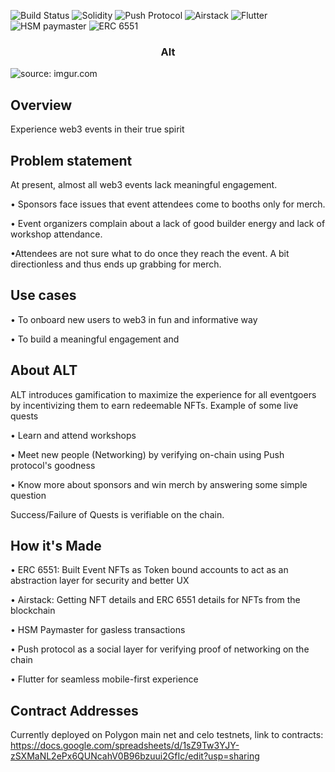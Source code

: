 

![Build Status](https://img.shields.io/badge/build-passing-green?style=for-the-badge&logo=build)
![Solidity](https://img.shields.io/badge/solidity-yellow?style=for-the-badge&logo=solidity)
![Push Protocol](https://img.shields.io/badge/push-yellowgreen?style=for-the-badge&logo=PushProtocol)
![Airstack](https://img.shields.io/badge/airstack-blue?style=for-the-badge&logo=airstack)
![Flutter](https://img.shields.io/badge/Flutter-important?style=for-the-badge&logo=flutter)
![HSM paymaster](https://img.shields.io/badge/HSM-orange?style=for-the-badge&logo=HSMpaymaster)
![ERC 6551](https://img.shields.io/badge/6551-lightgrey?style=for-the-badge)






<h3 align="center">Alt</h3>
<img src="https://i.imgur.com/HmPgEw7.png" title="source: imgur.com" /></a>

## Overview


Experience web3 events in their true spirit



## Problem statement


At present, almost all web3 events lack meaningful engagement.

• Sponsors face issues that event attendees come to booths only for merch.

• Event organizers complain  about a lack of good builder energy and lack of workshop attendance.

•Attendees are not sure what to do once they reach the event. A bit directionless and thus ends up grabbing for merch.



## Use cases

• To onboard new users to web3 in fun and informative way

• To build a meaningful engagement and 

## About ALT


ALT introduces gamification to maximize the experience for all eventgoers by  incentivizing them to earn redeemable NFTs. Example of some live quests

• Learn and attend workshops 

• Meet new people (Networking) by verifying on-chain using Push protocol's goodness

• Know more about sponsors and win merch by answering some simple question

Success/Failure of Quests is verifiable on the chain.



## How it's Made

• ERC 6551: Built Event NFTs as Token bound accounts to act as an abstraction layer for security and better UX

• Airstack: Getting NFT details and ERC 6551 details for NFTs from the blockchain

• HSM Paymaster for gasless transactions

• Push protocol as a social layer for verifying proof of networking on the chain

• Flutter for seamless mobile-first experience



## Contract Addresses


Currently deployed on Polygon main net and celo testnets, link to contracts: https://docs.google.com/spreadsheets/d/1sZ9Tw3YJY-zSXMaNL2ePx6QUNcahV0B96bzuui2GfIc/edit?usp=sharing



